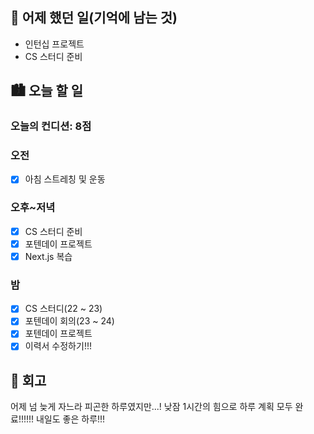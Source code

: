 ## 🌃 어제 했던 일(기억에 남는 것)

- 인턴십 프로젝트
- CS 스터디 준비

## 🏙️ 오늘 할 일

### 오늘의 컨디션: 8점

### 오전

- [x] 아침 스트레칭 및 운동

### 오후~저녁

- [x] CS 스터디 준비
- [x] 포텐데이 프로젝트
- [x] Next.js 복습

### 밤

- [x] CS 스터디(22 ~ 23)
- [x] 포텐데이 회의(23 ~ 24)
- [x] 포텐데이 프로젝트
- [x] 이력서 수정하기!!!

## 🌆 회고

어제 넘 늦게 자느라 피곤한 하루였지만...! 낮잠 1시간의 힘으로 하루 계획 모두 완료!!!!!! 내일도 좋은 하루!!!
